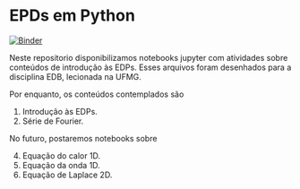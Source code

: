 # EPDs em Python

[![Binder](https://mybinder.org/badge_logo.svg)](https://mybinder.org/v2/gh/aniura/EPDs_em_Python/main)

Neste repositorio disponibilizamos notebooks jupyter com atividades sobre conteúdos de introdução às EDPs. Esses arquivos foram desenhados para a disciplina EDB, lecionada na UFMG.

Por enquanto, os conteúdos contemplados são

1. Introdução às EDPs.
2. Série de Fourier.

No futuro, postaremos notebooks sobre

4. Equação do calor 1D.
5. Equação da onda 1D.
6. Equação de Laplace 2D.

   
